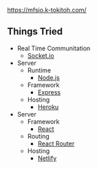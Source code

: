 https://mfsio.k-tokitoh.com/

## Things Tried

- Real Time Communitation
  - [Socket.io](https://socket.io/)
- Server
  - Runtime
    - [Node.js](https://nodejs.org/)
  - Framework
    - [Express](https://expressjs.com/)
  - Hosting
    - [Heroku](https://www.heroku.com/home)
- Server
  - Framework
    - [React](https://reactjs.org/)
  - Routing
    - [React Router](https://reactrouter.com/)
  - Hosting
    - [Netlify](https://www.netlify.com/)
